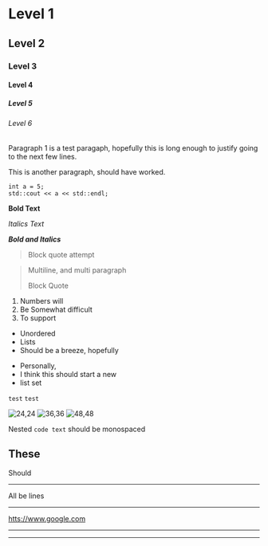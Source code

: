 # Level 1
## Level 2
### Level 3
#### Level 4
##### Level 5
###### Level 6

Paragraph 1 is a test paragaph, hopefully this is long enough to justify going to the next few lines.

This is another paragraph, should have worked.

```
int a = 5;
std::cout << a << std::endl;
```

**Bold Text**

*Italics Text*

***Bold and Italics***

> Block quote attempt

> Multiline, and multi paragraph
>
> Block Quote

1. Numbers will
3. Be Somewhat difficult
2. To support

- Unordered
- Lists
- Should be a breeze, hopefully
* Personally, 
* I think this should start a new 
* list set


`test`
`test`

![24,24](text)
![36,36](text2)
![48,48](text3)

Nested `code text` should be monospaced

These
--- 
Should
*** 
All be lines
_______

<htts://www.google.com>

----------
----------